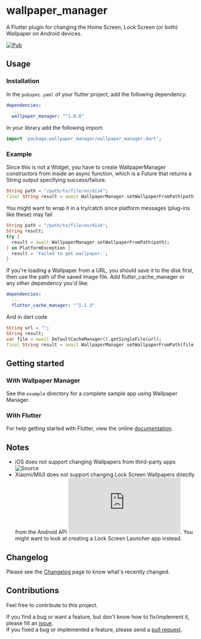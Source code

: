 # wallpaper_manager

A Flutter plugin for changing the Home Screen, Lock Screen (or both) Wallpaper on Android devices.

[![Pub](https://img.shields.io/pub/v/wallpaper_manager.svg)](https://pub.dartlang.org/packages/wallpaper_manager)

## Usage

### Installation

In the `pubspec.yaml` of your flutter project, add the following dependency:

```yaml
dependencies:
  ...
  wallpaper_manager: "^1.0.0"
```

In your library add the following import:

```dart
import 'package:wallpaper_manager/wallpaper_manager.dart';
```

### Example
Since this is not a Widget, you have to create WallpaperManager constructors from inside an async function, which is a Future that returns a String output specifying success/failure.
```dart
String path = "/path/to/file/on/disk";
final String result = await WallpaperManager.setWallpaperFromPath(path);
```

You might want to wrap it in a try/catch since platform messages (plug-ins like these) may fail
```dart
String path = "/path/to/file/on/disk";
String result;
try {
  result = await WallpaperManager.setWallpaperFromPath(path);
} on PlatformException {
  result = 'Failed to get wallpaper.';
}
```

If you're loading a Wallpaper from a URL, you should save it to the disk first, then use the path of the saved image file.
Add flutter_cache_manager or any other dependency you'd like:
```yaml
dependencies:
  ...
  flutter_cache_manager: "^1.1.3"
```
And in dart code
```dart
String url = "";
String result;
var file = await DefaultCacheManager().getSingleFile(url);
final String result = await WallpaperManager.setWallpaperFromPath(file.path);
```

## Getting started

### With Wallpaper Manager
See the `example` directory for a complete sample app using Wallpaper Manager.

### With Flutter
For help getting started with Flutter, view the online [documentation](https://flutter.io/).

## Notes
 * iOS does not support changing Wallpapers from third-party apps ![Source](https://stackoverflow.com/questions/56112014/can-i-change-ios-screen-wallpaper-programmatically-in-swift-5-and-ios-12)
 * Xiaomi/MIUI does not support changing Lock Screen Wallpapers directly from the Android API ![Source](https://in.c.mi.com/thread-1252992-1-0.html). You might want to look at creating a Lock Screen Launcher app instead.

## Changelog

Please see the [Changelog](https://github.com/AdityaMulgundkar/wallpaper_manager/blob/master/CHANGELOG.md) page to know what's recently changed.

## Contributions

Feel free to contribute to this project.

If you find a bug or want a feature, but don't know how to fix/implement it, please fill an [issue](https://github.com/AdityaMulgundkar/wallpaper_manager/issues).  
If you fixed a bug or implemented a feature, please send a [pull request](https://github.com/AdityaMulgundkar/wallpaper_manager/pulls).